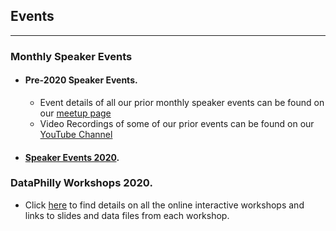 ## Events

---

### Monthly Speaker Events 
  * #### Pre-2020 Speaker Events. 
     * Event details of all our prior monthly speaker events can be found on our [meetup page](https://www.meetup.com/DataPhilly/events/past/)
     * Video Recordings of some of our prior events can be found on our [YouTube Channel](https://www.youtube.com/channel/UCvwDejnW-Q49xEb667JqS-g)
  * #### [Speaker Events 2020](https://dataphilly.github.io/SpeakerEvents_2020/).
  
### DataPhilly Workshops 2020. 
  * Click [here](https://dataphilly.github.io/Workshops/) to find details on all the online interactive workshops and links to slides and data files from each workshop.

